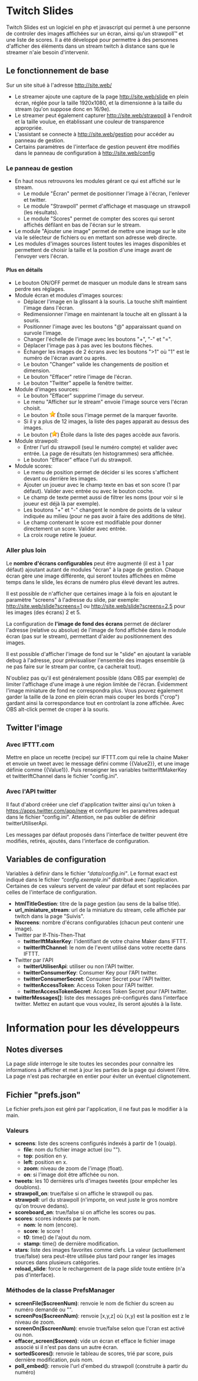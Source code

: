 # Twitch Slides
Twitch Slides est un logiciel en php et javascript qui permet à une personne de controler des images affichées sur un écran, ainsi qu'un strawpoll™ et une liste de scores. Il a été développé pour permettre à des personnes d'afficher des éléments dans un stream twitch à distance sans que le streamer n'aie besoin d'intervenir.

## Le fonctionnement de base
Sur un site situé à l'adresse http://site.web/
* Le streamer ajoute une capture de la page http://site.web/slide en plein écran, réglée pour la taille 1920x1080, et la dimensionne à la taille du stream (qu'on suppose donc en 16/9e).
* Le streamer peut également capturer http://site.web/strawpoll à l'endroit et la taille voulue, en établissant une couleur de transparence appropriée.
* L'assistant se connecte à http://site.web/gestion pour accéder au panneau de gestion.
* Certains paramètres de l'interface de gestion peuvent être modifiés dans le panneau de configuration à http://site.web/config

### Le panneau de gestion
* En haut nous retrouvons les modules gérant ce qui est affiché sur le stream.
	* Le module "Écran" permet de positionner l'image à l'écran, l'enlever et twitter.
	* Le module "Strawpoll" permet d'affichage et masquage un strawpoll (les résultats).
	* Le module "Scores" permet de compter des scores qui seront affichés défilant en bas de l'écran sur le stream.
* Le module "Ajouter une image" permet de mettre une image sur le site via le sélecteur de fichiers ou en mettant son adresse web directe.
* Les modules d'images sources listent toutes les images disponibles et permettent de choisir la taille et la position d'une image avant de l'envoyer vers l'écran.

#### Plus en détails
* Le bouton ON/OFF permet de masquer un module dans le stream sans perdre ses réglages.
* Module écran et modules d'images sources:
	* Déplacer l'image en la glissant à la souris. La touche shift maintient l'image dans l'écran.
	* Redimensionner l'image en maintenant la touche alt en glissant à la souris.
	* Positionner l'image avec les boutons "@" apparaissant quand on survole l'image.
	* Changer l'échelle de l'image avec les boutons "+", "-" et "=".
	* Déplacer l'image pas à pas avec les boutons flèches.
	* Échanger les images de 2 écrans avec les boutons ">1" où "1" est le numéro de l'écran avant ou après.
	* Le bouton "Changer" valide les changements de position et dimension.
	* Le bouton "Effacer" retire l'image de l'écran.
	* Le bouton "Twitter" appelle la fenêtre twitter.
* Module d'images sources:
	* Le bouton "Effacer" supprime l'image du serveur.
	* Le menu "Afficher sur le stream" envoie l'image source vers l'écran choisit.
	* Le bouton ![Étoile](cjs/img/star-mini.png) Étoile sous l'image permet de la marquer favorite.
	* Si il y a plus de 12 images, la liste des pages apparait au dessus des images.
	* Le bouton (![Étoile](cjs/img/star-mini.png)) Étoile dans la liste des pages accède aux favoris.
* Module strawpoll:
	* Entrer l'url du strawpoll (seul le numéro compte) et valider avec entrée. La page de résultats (en histogrammes) sera affichée.
	* Le bouton "Effacer" efface l'url du strawpoll.
* Module scores:
	* Le menu de position permet de décider si les scores s'affichent devant ou derrière les images.
	* Ajouter un joueur avec le champ texte en bas et son score (1 par défaut). Valider avec entrée ou avec le bouton coche.
	* Le champ de texte permet aussi de filtrer les noms (pour voir si le joueur est déjà là par exemple).
	* Les boutons "+" et "-" changent le nombre de points de la valeur indiquée au milieu (pour ne pas avoir à faire des additions de tête).
	* Le champ contenant le score est modifiable pour donner directement un score. Valider avec entrée.
	* La croix rouge retire le joueur.
	

### Aller plus loin
Le **nombre d'écrans configurables** peut être augmenté (il est à 1 par défaut) ajoutant autant de modules "écran" à la page de gestion. Chaque écran gère une image différente, qui seront toutes affichées en même temps dans le slide, les écrans de numéro plus élevé devant les autres.

Il est possible de n'afficher que certaines image à la fois en ajoutant le paramètre "screens" à l'adresse du slide, par exemple: http://site.web/slide?screens=1 ou http://site.web/slide?screens=2,5 pour les images (des écrans) 2 et 5.

La configuration de **l'image de fond des écrans** permet de déclarer l'adresse (relative ou absolue) de l'image de fond affichée dans le module écran (pas sur le stream), permettant d'aider au positionnement des images.

Il est possible d'afficher l'image de fond sur le "slide" en ajoutant la variable debug à l'adresse, pour prévisualiser l'ensemble des images ensemble (à ne pas faire sur le stream par contre, ça cacherait tout).

N'oubliez pas qu'il est généralement possible (dans OBS par exemple) de limiter l'affichage d'une image à une région limitée de l'écran. Évidemment l'image miniature de fond ne correspondra plus. Vous pouvez également garder la taille de la zone en plein écran mais couper les bords ("crop") gardant ainsi la correspondance tout en controlant la zone affichée. Avec OBS alt-click permet de croper à la souris.

## Twitter l'image
### Avec IFTTT.com
Mettre en place un recette (recipe) sur IFTTT.com qui relie la chaine Maker et envoie un tweet avec le message défini comme {{Value2}}, et une image définie comme {{Value1}}. Puis renseigner les variables twitterIftMakerKey et twitterIftChannel dans le fichier "config.ini".
### Avec l'API twitter
Il faut d'abord crééer une clef d'application twitter ainsi qu'un token à https://apps.twitter.com/app/new et configurer les paramètres adequat dans le fichier "config.ini". Attention, ne pas oublier de définir twitterUtiliserApi.

Les messages par défaut proposés dans l'interface de twitter peuvent être modifiés, retirés, ajoutés, dans l'interface de configuration.

## Variables de configuration
Variables à définir dans le fichier *"data/config.ini"*. Le format exact est indiqué dans le fichier *"config.exemple.ini"* distribué avec l'application. Certaines de ces valeurs servent de valeur par défaut et sont replacées par celles de l'interface de configuration.

* **htmlTitleGestion**: titre de la page gestion (au sens de la balise title).
* **url_miniature_stream**: url de la miniature du stream, celle affichée par twitch dans la page "Suivis".
* **Nscreens**: nombre d'écrans configurables (chacun peut contenir une image).
* Twitter par If-This-Then-That
	* **twitterIftMakerKey**: l'identifiant de votre chaine Maker dans IFTTT.
	* **twitterIftChannel**: le nom de l'event utilisé dans votre recette dans IFTTT.
* Twitter par l'API
	* **twitterUtiliserApi**: utiliser ou non l'API twitter.
	* **twitterConsumerKey**: Consumer Key pour l'API twitter.
	* **twitterConsumerSecret**: Consumer Secret pour l'API twitter.
	* **twitterAccessToken**: Access Token pour l'API twitter.
	* **twitterAccessTokenSecret**: Access Token Secret pour l'API twitter.
* **twitterMessages[]**: liste des messages pré-configurés dans l'interface twitter.
  Mettez en autant que vous voulez, ils seront ajoutés à la liste.

# Information pour les développeurs
## Notes diverses
La page *slide* interroge le site toutes les secondes pour connaitre les informations à afficher et met à jour les parties de la page qui doivent l'être. La page n'est pas rechargée en entier pour éviter un éventuel clignotement.

## Fichier "prefs.json"
Le fichier prefs.json est géré par l'application, il ne faut pas le modifier à la main.
### Valeurs
* **screens**: liste des screens configurés indexés à partir de 1 (ouaip).
	* **file**: nom du fichier image actuel (ou "").
	* **top**: position en y.
	* **left**: position en x.
	* **zoom**: niveau de zoom de l'image (float).
	* **on**: si l'image doit être affichée ou non.
* **tweets**: les 10 dernières urls d'images tweetés (pour empêcher les doublons).
* **strawpoll_on**: true/false si on affiche le strawpoll ou pas.
* **strawpoll**: url du strawpoll (n'importe, on veut juste le gros nombre qu'on trouve dedans).
* **scoreboard_on**: true/false si on affiche les scores ou pas.
* **scores**: scores indexés par le nom.
	* **nom**: le nom (encore).
	* **score**: le score !
	* **t0**: time() de l'ajout du nom.
	* **stamp**: time() de dernière modification.
* **stars**: liste des images favorites comme clefs. La valeur (actuellement true/false) sera peut-être utilisée plus tard pour ranger les images sources dans plusieurs catégories.
* **reload_slide**: force le rechargement de la page *slide* toute entière (n'a pas d'interface).

### Méthodes de la classe PrefsManager
* **screenFile($screenNum)**: renvoie le nom de fichier du screen au numéro demandé ou "".
* **screenPos($screenNum)**: renvoie [x,y,z] où (x,y) est la position est z le niveau de zoom.
* **screenOn($screenNum)**: envoie true/false selon que l'cran est activé ou non.
* **effacer_screen($screen)**: vide un écran et efface le fichier image associé si il n'est pas dans un autre écran.
* **sortedScores()**: renvoie le tableau de scores, trié par score, puis dernière modification, puis nom.
* **poll_embed()**: renvoie l'url d'embed du strawpoll (construite à partir du numéro)
